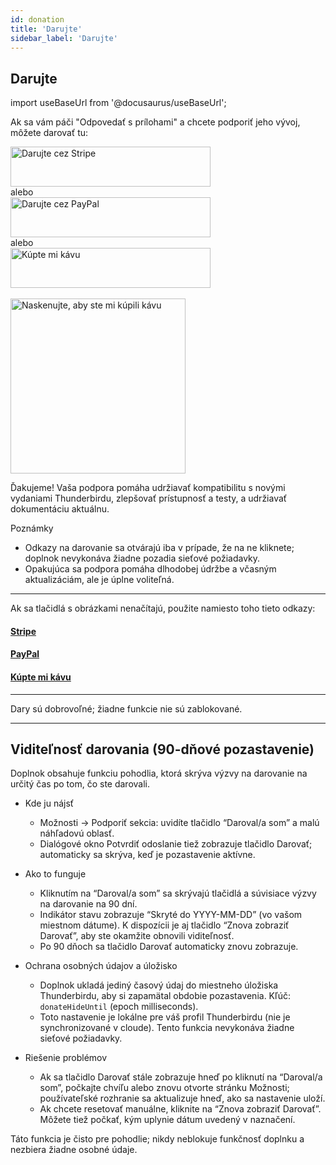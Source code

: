 ```yaml
---
id: donation
title: 'Darujte'
sidebar_label: 'Darujte'
---
```


## Darujte

import useBaseUrl from '@docusaurus/useBaseUrl';

Ak sa vám páči "Odpovedať s prílohami" a chcete podporiť jeho vývoj, môžete darovať tu:

<div className="donate-buttons" style={{ display: 'flex', flexDirection: 'column', alignItems: 'center', gap: '12px', margin: '12px 0' }}>
  <a href="https://buy.stripe.com/9B66oB3FDdbx2f2awK33W00" target="_blank" rel="noopener noreferrer"
     style={{ display: 'inline-block', width: '320px', maxWidth: '90vw', height: '64px' }}>
    <img src={useBaseUrl('/img/stripe-donate-button.svg')} alt="Darujte cez Stripe" width="320" height="64"
         style={{ width: '100%', height: '100%', objectFit: 'contain', display: 'block' }} />
  </a>
  <div style={{ opacity: 0.7, fontSize: '0.9rem' }}>alebo</div>
  <a href="https://www.paypal.com/donate/?hosted_button_id=L2NQXHB7FQ5FJ" target="_blank" rel="noopener noreferrer"
     style={{ display: 'inline-block', width: '320px', maxWidth: '90vw', height: '64px' }}>
    <img src={useBaseUrl('/img/paypal-donate-button.svg')} alt="Darujte cez PayPal" width="320" height="64"
         style={{ width: '100%', height: '100%', objectFit: 'contain', display: 'block' }} />
  </a>
  <div style={{ opacity: 0.7, fontSize: '0.9rem' }}>alebo</div>
  <a href="https://buymeacoffee.com/bitranox" target="_blank" rel="noopener noreferrer"
     style={{ display: 'inline-block', width: '320px', maxWidth: '90vw', height: '64px' }}>
    <img src={useBaseUrl('/img/buymeacoffee-donate-button.svg')} alt="Kúpte mi kávu" width="320" height="64"
         style={{ width: '100%', height: '100%', objectFit: 'contain', display: 'block' }} />
  </a>
</div>
<br />

<div className="donate-buttons" style={{ display: 'flex', flexDirection: 'column', alignItems: 'center', gap: '12px', margin: '12px 0 28px' }}>
  <a href="https://buymeacoffee.com/bitranox" target="_blank" rel="noopener noreferrer"
     style={{ display: 'inline-block', width: '320px', maxWidth: '90vw' }}>
    <img src={useBaseUrl('/img/buy_me_a_coffee_qrcode.png')} alt="Naskenujte, aby ste mi kúpili kávu"
         width="280" style={{ width: '280px', maxWidth: '100%', height: 'auto', display: 'block', margin: '0 auto' }} />
  </a>
</div>

Ďakujeme! Vaša podpora pomáha udržiavať kompatibilitu s novými vydaniami Thunderbirdu, zlepšovať prístupnosť a testy, a udržiavať dokumentáciu aktuálnu.

Poznámky

- Odkazy na darovanie sa otvárajú iba v prípade, že na ne kliknete; doplnok nevykonáva žiadne pozadia sieťové požiadavky.
- Opakujúca sa podpora pomáha dlhodobej údržbe a včasným aktualizáciám, ale je úplne voliteľná.

---

Ak sa tlačidlá s obrázkami nenačítajú, použite namiesto toho tieto odkazy:

#### [Stripe](https://buy.stripe.com/9B66oB3FDdbx2f2awK33W00)

#### [PayPal](https://www.paypal.com/donate/?hosted_button_id=L2NQXHB7FQ5FJ)

#### [Kúpte mi kávu](https://buymeacoffee.com/bitranox)

---

Dary sú dobrovoľné; žiadne funkcie nie sú zablokované.

---

## Viditeľnosť darovania (90-dňové pozastavenie)

Doplnok obsahuje funkciu pohodlia, ktorá skrýva výzvy na darovanie na určitý čas po tom, čo ste darovali.

- Kde ju nájsť
  - Možnosti → Podporiť sekcia: uvidíte tlačidlo “Daroval/a som” a malú náhľadovú oblasť.
  - Dialógové okno Potvrdiť odoslanie tiež zobrazuje tlačidlo Darovať; automaticky sa skrýva, keď je pozastavenie aktívne.

- Ako to funguje
  - Kliknutím na “Daroval/a som” sa skrývajú tlačidlá a súvisiace výzvy na darovanie na 90 dní.
  - Indikátor stavu zobrazuje “Skryté do YYYY-MM-DD” (vo vašom miestnom dátume). K dispozícii je aj tlačidlo “Znova zobraziť Darovať”, aby ste okamžite obnovili viditeľnosť.
  - Po 90 dňoch sa tlačidlo Darovať automaticky znovu zobrazuje.

- Ochrana osobných údajov a úložisko
  - Doplnok ukladá jediný časový údaj do miestneho úložiska Thunderbirdu, aby si zapamätal obdobie pozastavenia. Kľúč: `donateHideUntil` (epoch milliseconds).
  - Toto nastavenie je lokálne pre váš profil Thunderbirdu (nie je synchronizované v cloude). Tento funkcia nevykonáva žiadne sieťové požiadavky.

- Riešenie problémov
  - Ak sa tlačidlo Darovať stále zobrazuje hneď po kliknutí na “Daroval/a som”, počkajte chvíľu alebo znovu otvorte stránku Možnosti; používateľské rozhranie sa aktualizuje hneď, ako sa nastavenie uloží.
  - Ak chcete resetovať manuálne, kliknite na “Znova zobraziť Darovať”. Môžete tiež počkať, kým uplynie dátum uvedený v naznačení.

Táto funkcia je čisto pre pohodlie; nikdy neblokuje funkčnosť doplnku a nezbiera žiadne osobné údaje.
